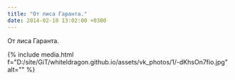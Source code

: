 ```yaml
---
title: "От лиса Гаранта."
date: 2014-02-10 13:02:00 +0300
---
```


От лиса Гаранта.

{% include media.html f="D:/site/GiT/whiteldragon.github.io/assets/vk_photos/1/-dKhsOn7fio.jpg" alt="" %}
